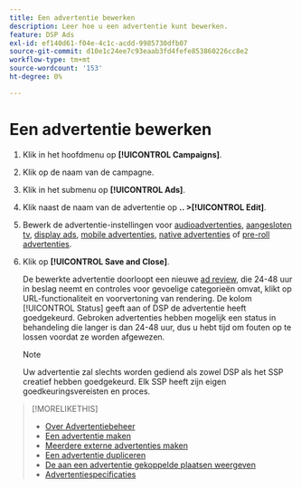 ```yaml
---
title: Een advertentie bewerken
description: Leer hoe u een advertentie kunt bewerken.
feature: DSP Ads
exl-id: ef140d61-f04e-4c1c-acdd-9985730dfb07
source-git-commit: d10e1c24ee7c93eaab3fd4fefe853860226cc8e2
workflow-type: tm+mt
source-wordcount: '153'
ht-degree: 0%

---
```


# Een advertentie bewerken

1. Klik in het hoofdmenu op **[!UICONTROL Campaigns]**.
1. Klik op de naam van de campagne.
1. Klik in het submenu op **[!UICONTROL Ads]**.
1. Klik naast de naam van de advertentie op **.. >[!UICONTROL Edit]**.
1. Bewerk de advertentie-instellingen voor [audioadvertenties](ad-settings-audio.md), [aangesloten tv](ad-settings-connected-tv.md), [display ads](ad-settings-display.md), [mobile advertenties](ad-settings-mobile.md), [native advertenties](ad-settings-native.md) of [pre-roll advertenties](ad-settings-pre-roll.md).
1. Klik op **[!UICONTROL Save and Close]**.

   De bewerkte advertentie doorloopt een nieuwe [ad review](ad-about.md), die 24-48 uur in beslag neemt en controles voor gevoelige categorieën omvat, klikt op URL-functionaliteit en voorvertoning van rendering. De kolom [!UICONTROL Status] geeft aan of DSP de advertentie heeft goedgekeurd. Gebroken advertenties hebben mogelijk een status in behandeling die langer is dan 24-48 uur, dus u hebt tijd om fouten op te lossen voordat ze worden afgewezen.

   >[!NOTE]
   >
   >Uw advertentie zal slechts worden gediend als zowel DSP als het SSP creatief hebben goedgekeurd. Elk SSP heeft zijn eigen goedkeuringsvereisten en proces.

>[!MORELIKETHIS]
>
>* [Over Advertentiebeheer](ad-about.md)
>* [Een advertentie maken](ad-create.md)
>* [Meerdere externe advertenties maken](ad-create-third-party.md)
>* [Een advertentie dupliceren](ad-duplicate.md)
>* [De aan een advertentie gekoppelde plaatsen weergeven](ad-list-placements.md)
>* [Advertentiespecificaties](/help/dsp/assets/ad-specs.pdf)


